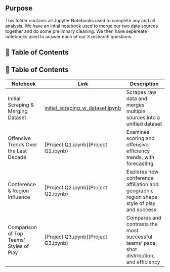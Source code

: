 ## Purpose

This folder contains all Jupyter Notebooks used to complete any and all analysis. We have an intial notebook used to merge our two data sources together and do some prelimnary cleaning. We then have sepereate notebooks used to answer each of our 3 research questions. 

## 📑 Table of Contents

## 📑 Table of Contents

| Notebook    | Link        | Description     |
|-----|--------|--------|
| Initial Scraping & Merging Dataset        | [initial_scraping_w_dataset.ipynb](initial_scraping_w_dataset.ipynb) | Scrapes raw data and merges multiple sources into a unified dataset |
| Offensive Trends Over the Last Decade     | [Project Q1.ipynb](Project Q1.ipynb)                    | Examines scoring and offensive efficiency trends, with forecasting |
| Conference & Region Influence             | [Project Q2.ipynb](Project Q2.ipynb)                    | Explores how conference affiliation and geographic region shape style of play and success |
| Comparison of Top Teams’ Styles of Play   | [Project Q3.ipynb](Project Q3.ipynb)                    | Compares and contrasts the most successful teams’ pace, shot distribution, and efficiency |
